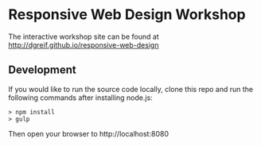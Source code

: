 # Responsive Web Design Workshop

The interactive workshop site can be found at http://dgreif.github.io/responsive-web-design

## Development

If you would like to run the source code locally, clone this repo and run the following commands after installing node.js:

    > npm install
    > gulp

Then open your browser to http://localhost:8080